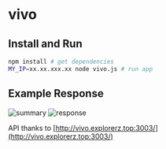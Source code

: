 # vivo
## Install and Run
```bash
npm install # get dependencies
MY_IP=xx.xx.xxx.xx node vivo.js # run app
```
## Example Response
![summary](https://raw.githubusercontent.com/valmassoi/vivo/master/summary.png)
![response](https://raw.githubusercontent.com/valmassoi/vivo/master/response.png)

API thanks to [http://vivo.explorerz.top:3003/](http://vivo.explorerz.top:3003/)
